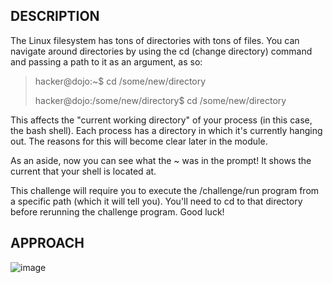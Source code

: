 ## DESCRIPTION
The Linux filesystem has tons of directories with tons of files. You can navigate around directories by using the cd (change directory) command and passing a path to it as an argument, as so:

> hacker@dojo:~$ cd /some/new/directory
> 
> hacker@dojo:/some/new/directory$ cd /some/new/directory
> 
This affects the "current working directory" of your process (in this case, the bash shell). Each process has a directory in which it's currently hanging out. The reasons for this will become clear later in the module.

As an aside, now you can see what the ~ was in the prompt! It shows the current that your shell is located at.

This challenge will require you to execute the /challenge/run program from a specific path (which it will tell you). You'll need to cd to that directory before rerunning the challenge program. Good luck!
## APPROACH
![image](https://github.com/user-attachments/assets/a386bd50-42d4-431b-b28d-edf7cbf9fb96)
